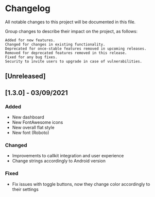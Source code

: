 # Changelog

All notable changes to this project will be documented in this file.

Group changes to describe their impact on the project, as follows:

    Added for new features.
    Changed for changes in existing functionality.
    Deprecated for once-stable features removed in upcoming releases.
    Removed for deprecated features removed in this release.
    Fixed for any bug fixes.
    Security to invite users to upgrade in case of vulnerabilities.

## [Unreleased]

## [1.3.0] - 03/09/2021

### Added

- New dashboard
- New FontAwesome icons
- New overall flat style 
- New font (Roboto)

### Changed

- Improvements to callkit integration and user experience
- Change strings accordingly to Android version

### Fixed

- Fix issues with toggle buttons, now they change color accordingly to their settings